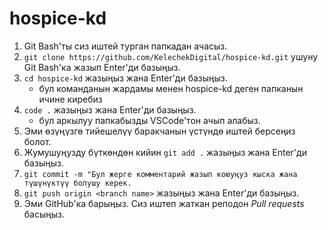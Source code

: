 # hospice-kd

1. Git Bash'ты сиз иштей турган папкадан ачасыз.
2. `git clone https://github.com/KelechekDigital/hospice-kd.git` ушуну Git Bash'ка жазып Enter'ди базыңыз.
3. `cd hospice-kd` жазыңыз жана Enter'ди базыңыз.
   - бул команданын жардамы менен hospice-kd деген папканын ичине киребиз
4. `code .` жазыңыз жана Enter'ди базыңыз.
   - бул аркылуу папкабызды VSCode'тон ачып алабыз.
5. Эми өзүңүзгө тийешелүү баракчанын үстүндө иштей берсеңиз болот.
6. Жумушуңузду бүткөндөн кийин `git add .` жазыңыз жана Enter'ди базыңыз.
7. `git commit -m "Бул жерге комментарий жазып коюуңуз кыска жана түшүнүктүү болушу керек.`
8. `git push origin <branch name>` жазыңыз жана Enter'ди базыңыз.
9. Эми GitHub'ка барыңыз. Сиз иштеп жаткан реподон _Pull requests_ басыңыз.
